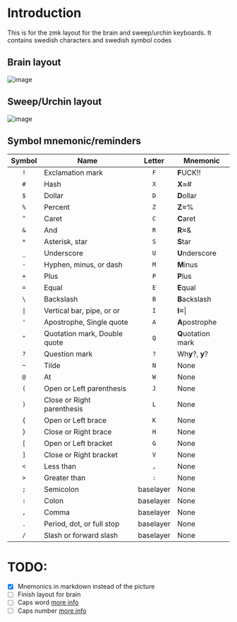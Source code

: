 # Introduction

This is for the zmk layout for the brain and sweep/urchin keyboards.
It contains swedish characters and swedish symbol codes

## Brain layout

![image](docs/export/brain.png)

## Sweep/Urchin layout

![image](docs/export/sweep.png)

## Symbol mnemonic/reminders
| Symbol | Name                         |  Letter   | Mnemonic           |
| :----: | ---------------------------- | :-------: | ------------------ |
|  `!`   | Exclamation mark             |    `F`    | **F**UCK!!         |
|  `#`   | Hash                         |    `X`    | **X**≈#            |
|  `$`   | Dollar                       |    `D`    | **D**ollar         |
|  `%`   | Percent                      |    `Z`    | **Z**≈%            |
|  `^`   | Caret                        |    `C`    | **C**aret          |
|  `&`   | And                          |    `R`    | **R**≈&            |
|  `*`   | Asterisk, star               |    `S`    | **S**tar           |
|  `_`   | Underscore                   |    `U`    | **U**nderscore     |
|  `-`   | Hyphen, minus, or dash       |    `M`    | **M**inus          |
|  `+`   | Plus                         |    `P`    | **P**lus           |
|  `=`   | Equal                        |    `E`    | **E**qual          |
|  `\`   | Backslash                    |    `B`    | **B**ackslash      |
|  `\|`  | Vertical bar, pipe, or or    |    `I`    | **I**≈\|           |
|  `'`   | Apostrophe, Single quote     |    `A`    | **A**postrophe     |
|  `"`   | Quotation mark, Double quote |    `Q`    | **Q**uotation mark |
|  `?`   | Question mark                |    `?`    | Wh**y**?, **y**?   |
|  `~`   | Tilde                        |    `N`    | None               |
|  `@`   | At                           |    `W`    | None               |
|  `(`   | Open or Left parenthesis     |    `J`    | None               |
|  `)`   | Close or Right parenthesis   |    `L`    | None               |
|  `{`   | Open or Left brace           |    `K`    | None               |
|  `}`   | Close or Right brace         |    `H`    | None               |
|  `[`   | Open or Left bracket         |    `G`    | None               |
|  `]`   | Close or Right bracket       |    `V`    | None               |
|  `<`   | Less than                    |    `,`    | None               |
|  `>`   | Greater than                 |    `:`    | None               |
|  `;`   | Semicolon                    | baselayer | None               |
|  `:`   | Colon                        | baselayer | None               |
|  `,`   | Comma                        | baselayer | None               |
|  `.`   | Period, dot, or full stop    | baselayer | None               |
|  `/`   | Slash or forward slash       | baselayer | None               |


# TODO:

- [x] Mnemonics in markdown instead of the picture
- [ ] Finish layout for brain
- [ ] Caps word [more info](https://getreuer.info/posts/keyboards/caps-word/index.html)
- [ ] Caps number [more info](https://github.com/zmkfirmware/zmk/pull/1451)

